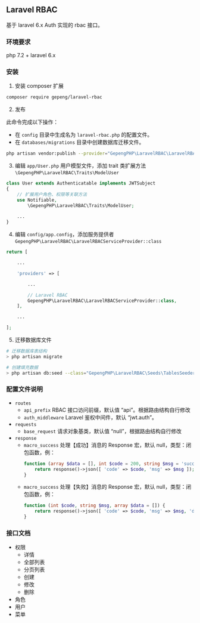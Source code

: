 ## Laravel RBAC

基于 laravel 6.x Auth 实现的 rbac 接口。

### 环境要求
php 7.2 +
laravel 6.x

### 安装

1. 安装 composer 扩展

```sh
composer require gepeng/laravel-rbac
```

2. 发布

此命令完成以下操作：
- 在 `config` 目录中生成名为 `laravel-rbac.php` 的配置文件。
- 在 `databases/migrations` 目录中创建数据库迁移文件。

```sh
php artisan vendor:publish --provider="GepengPHP\LaravelRBAC\LaravelRBACServiceProvider"
```

3. 编辑 `app/User.php` 用户模型文件，添加 trait 类扩展方法 `\GepengPHP\LaravelRBAC\Traits\ModelUser`

```php
class User extends Authenticatable implements JWTSubject
{
    // 扩展用户角色、权限等关联方法
    use Notifiable,
        \GepengPHP\LaravelRBAC\Traits\ModelUser;
        
    ...
}
```

4. 编辑 `config/app.config`，添加服务提供者 `GepengPHP\LaravelRBAC\LaravelRBACServiceProvider::class`

```php
return [

    ...

    'providers' => [

        ...

        // Laravel RBAC
        GepengPHP\LaravelRBAC\LaravelRBACServiceProvider::class,
    ],

    ...

];
```

5. 迁移数据库文件

```sh
# 迁移数据库表结构
> php artisan migrate

# 创建填充数据
> php artisan db:seed --class="GepengPHP\LaravelRBAC\Seeds\TablesSeeder"
```

### 配置文件说明

- `routes`
  - `api_prefix` RBAC 接口访问前缀，默认值 “api”。根据路由结构自行修改
  - `auth_middleware` Laravel 鉴权中间件，默认 “jwt.auth”。
- `requests`
  - `base_request` 请求对象基类，默认值 “null”，根据路由结构自行修改
- `response`
  - `macro_success` 处理【成功】消息的 Response 宏，默认 null，类型：闭包函数，例：
    ```php
    function (array $data = [], int $code = 200, string $msg = 'success') {
        return response()->json([ 'code' => $code, 'msg' => $msg ]);
    }
    ```
  - `macro_success` 处理【失败】消息的 Response 宏，默认 null，类型：闭包函数，例：
    ```php
    function (int $code, string $msg, array $data = []) {
        return response()->json([ 'code' => $code, 'msg' => $msg, 'data' => $data ]);
    }
    ```

### 接口文档

- 权限
  - 详情
  - 全部列表
  - 分页列表
  - 创建
  - 修改
  - 删除
- 角色
- 用户
- 菜单

